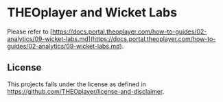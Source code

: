 # THEOplayer and Wicket Labs

Please refer to [https://docs.portal.theoplayer.com/how-to-guides/02-analytics/09-wicket-labs.md](https://docs.portal.theoplayer.com/how-to-guides/02-analytics/09-wicket-labs.md).

## License

This projects falls under the license as defined in https://github.com/THEOplayer/license-and-disclaimer.